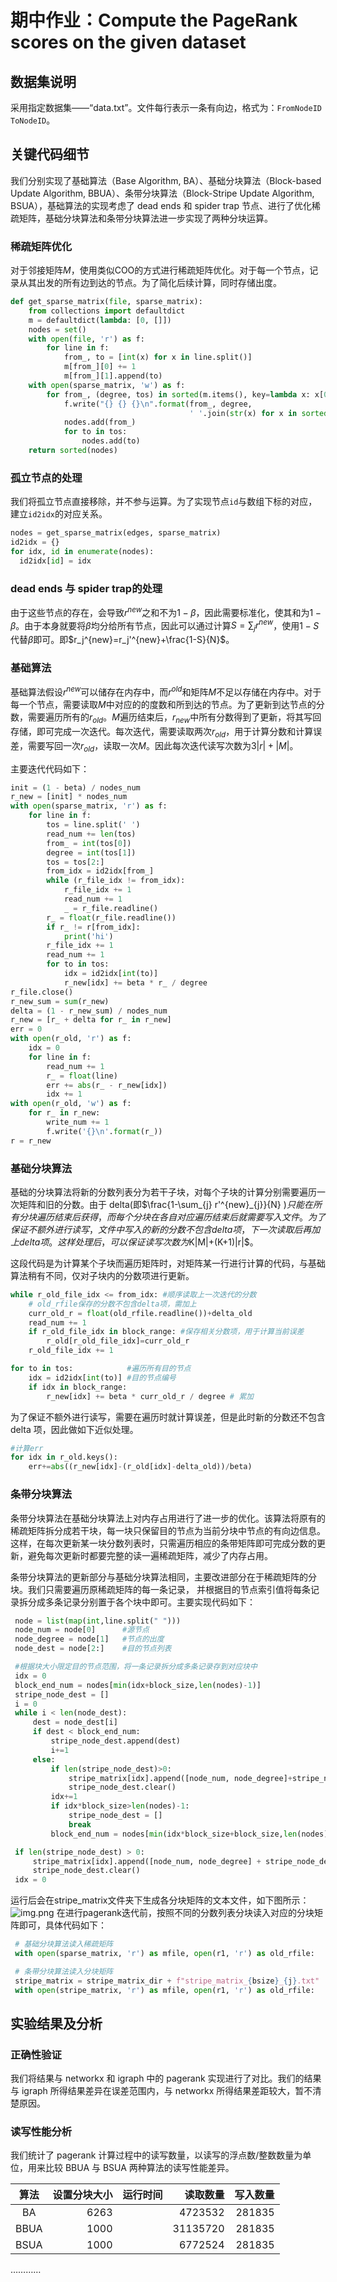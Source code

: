 # 期中作业：Compute the PageRank scores on the given dataset

## 数据集说明

采用指定数据集——“data.txt”。文件每行表示一条有向边，格式为：`FromNodeID ToNodeID`。

## 关键代码细节

我们分别实现了基础算法（Base Algorithm, BA）、基础分块算法（Block-based Update Algorithm, BBUA）、条带分块算法（Block-Stripe Update Algorithm, BSUA），基础算法的实现考虑了 dead ends 和 spider trap 节点、进行了优化稀疏矩阵，基础分块算法和条带分块算法进一步实现了两种分块运算。

### 稀疏矩阵优化

对于邻接矩阵$M$，使用类似COO的方式进行稀疏矩阵优化。对于每一个节点，记录从其出发的所有边到达的节点。为了简化后续计算，同时存储出度。

```python
def get_sparse_matrix(file, sparse_matrix):
    from collections import defaultdict
    m = defaultdict(lambda: [0, []])
    nodes = set()
    with open(file, 'r') as f:
        for line in f:
            from_, to = [int(x) for x in line.split()]
            m[from_][0] += 1
            m[from_][1].append(to)
    with open(sparse_matrix, 'w') as f:
        for from_, (degree, tos) in sorted(m.items(), key=lambda x: x[0]):
            f.write("{} {} {}\n".format(from_, degree,
                                        ' '.join(str(x) for x in sorted(tos))))
            nodes.add(from_)
            for to in tos:
                nodes.add(to)
    return sorted(nodes)
```

### 孤立节点的处理

我们将孤立节点直接移除，并不参与运算。为了实现节点`id`与数组下标的对应，建立`id2idx`的对应关系。

```python
nodes = get_sparse_matrix(edges, sparse_matrix)
id2idx = {}
for idx, id in enumerate(nodes):
  id2idx[id] = idx
```

### dead ends 与 spider trap的处理

由于这些节点的存在，会导致$r^{new}$之和不为$1-\beta$，因此需要标准化，使其和为$1-\beta$。由于本身就要将$\beta$均分给所有节点，因此可以通过计算$S=\sum_{j}r^{new}$，使用$1-S$代替$\beta$即可。即$r_j^{new}=r_j'^{new}+\frac{1-S}{N}$。

### 基础算法

基础算法假设$r^{new}$可以储存在内存中，而$r^{old}$和矩阵$M$不足以存储在内存中。对于每一个节点，需要读取$M$中对应的的度数和所到达的节点。为了更新到达节点的分数，需要遍历所有的$r_{old}$。$M$遍历结束后，$r_{new}$中所有分数得到了更新，将其写回存储，即可完成一次迭代。每次迭代，需要读取两次$r_{old}$，用于计算分数和计算误差，需要写回一次$r_{old}$，读取一次$M$。因此每次迭代读写次数为$3|r|+|M|$。

主要迭代代码如下：

```python
init = (1 - beta) / nodes_num
r_new = [init] * nodes_num
with open(sparse_matrix, 'r') as f:
    for line in f:
        tos = line.split(' ')
        read_num += len(tos)
        from_ = int(tos[0])
        degree = int(tos[1])
        tos = tos[2:]
        from_idx = id2idx[from_]
        while (r_file_idx != from_idx):
            r_file_idx += 1
            read_num += 1
            _ = r_file.readline()
        r_ = float(r_file.readline())
        if r_ != r[from_idx]:
            print('hi')
        r_file_idx += 1
        read_num += 1
        for to in tos:
            idx = id2idx[int(to)]
            r_new[idx] += beta * r_ / degree
r_file.close()
r_new_sum = sum(r_new)
delta = (1 - r_new_sum) / nodes_num
r_new = [r_ + delta for r_ in r_new]
err = 0
with open(r_old, 'r') as f:
    idx = 0
    for line in f:
        read_num += 1
        r_ = float(line)
        err += abs(r_ - r_new[idx])
        idx += 1
with open(r_old, 'w') as f:
    for r_ in r_new:
        write_num += 1
        f.write('{}\n'.format(r_))
r = r_new
```

### 基础分块算法

基础的分块算法将新的分数列表分为若干子块，对每个子块的计算分别需要遍历一次矩阵和旧的分数。由于 delta(即$\frac{1-\sum_{j} r'^{new}_{j}}{N} $)只能在所有分块遍历结束后获得，而每个分块在各自对应遍历结束后就需要写入文件。为了保证不额外进行读写，文件中写入的新的分数不包含delta项，下一次读取后再加上delta项。这样处理后，可以保证读写次数为$K|M|+(K+1)|r|$。

这段代码是为计算某个子块而遍历矩阵时，对矩阵某一行进行计算的代码，与基础算法稍有不同，仅对子块内的分数项进行更新。

```python
while r_old_file_idx <= from_idx: #顺序读取上一次迭代的分数
    # old_rfile保存的分数不包含delta项，需加上
    curr_old_r = float(old_rfile.readline())+delta_old
    read_num += 1
    if r_old_file_idx in block_range: #保存相关分数项，用于计算当前误差
        r_old[r_old_file_idx]=curr_old_r
    r_old_file_idx += 1

for to in tos:            #遍历所有目的节点
    idx = id2idx[int(to)] #目的节点编号
    if idx in block_range:
        r_new[idx] += beta * curr_old_r / degree # 累加
```

为了保证不额外进行读写，需要在遍历时就计算误差，但是此时新的分数还不包含 delta 项，因此做如下近似处理。

```python
#计算err
for idx in r_old.keys():
    err+=abs((r_new[idx]-(r_old[idx]-delta_old))/beta)
```

### 条带分块算法
条带分块算法在基础分块算法上对内存占用进行了进一步的优化。该算法将原有的稀疏矩阵拆分成若干块，每一块只保留目的节点为当前分块中节点的有向边信息。这样，在每次更新某一块分数列表时，只需遍历相应的条带矩阵即可完成分数的更新，避免每次更新时都要完整的读一遍稀疏矩阵，减少了内存占用。

条带分块算法的更新部分与基础分块算法相同，主要改进部分在于稀疏矩阵的分块。我们只需要遍历原稀疏矩阵的每一条记录，
并根据目的节点索引值将每条记录拆分成多条记录分别置于各个块中即可。主要实现代码如下：
```python
 node = list(map(int,line.split(" ")))
 node_num = node[0]      #源节点
 node_degree = node[1]   #节点的出度
 node_dest = node[2:]    #目的节点列表

 #根据块大小限定目的节点范围，将一条记录拆分成多条记录存到对应块中
 idx = 0
 block_end_num = nodes[min(idx+block_size,len(nodes)-1)]
 stripe_node_dest = []
 i = 0
 while i < len(node_dest):
     dest = node_dest[i]
     if dest < block_end_num:
         stripe_node_dest.append(dest)
         i+=1
     else:
         if len(stripe_node_dest)>0:
             stripe_matrix[idx].append([node_num, node_degree]+stripe_node_dest)
             stripe_node_dest.clear()
         idx+=1
         if idx*block_size>len(nodes)-1:
             stripe_node_dest = []
             break
         block_end_num = nodes[min(idx*block_size+block_size,len(nodes)-1)]

 if len(stripe_node_dest) > 0:
     stripe_matrix[idx].append([node_num, node_degree] + stripe_node_dest)
     stripe_node_dest.clear()
 idx = 0
```
运行后会在stripe_matrix文件夹下生成各分块矩阵的文本文件，如下图所示：
![img.png](stripe_matrix_file.png)
在进行pagerank迭代前，按照不同的分数列表分块读入对应的分块矩阵即可，具体代码如下：
```python
 # 基础分块算法读入稀疏矩阵
 with open(sparse_matrix, 'r') as mfile, open(r1, 'r') as old_rfile:

 # 条带分块算法读入分块矩阵
 stripe_matrix = stripe_matrix_dir + f"stripe_matrix_{bsize}_{j}.txt"
 with open(stripe_matrix, 'r') as mfile, open(r1, 'r') as old_rfile:
```

## 实验结果及分析

### 正确性验证

我们将结果与 networkx 和 igraph 中的 pagerank 实现进行了对比。我们的结果与 igraph 所得结果差异在误差范围内，与 networkx 所得结果差距较大，暂不清楚原因。

### 读写性能分析

我们统计了 pagerank 计算过程中的读写数量，以读写的浮点数/整数数量为单位，用来比较 BBUA 与 BSUA 两种算法的读写性能差异。

| 算法 | 设置分块大小 | 运行时间 | 读取数量 | 写入数量 |
| :--: | -----------: | -------: | -------: | -------: |
|  BA  |         6263 |          |  4723532 |   281835 |
| BBUA |         1000 |          | 31135720 |   281835 |
| BSUA |         1000 |          |  6772524 |   281835 |

…………
